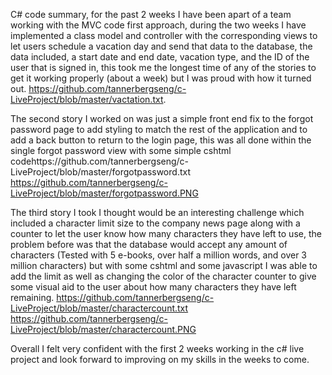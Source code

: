 C# code summary, for the past 2 weeks I have been apart of a team working with the MVC code first approach, during the two weeks I have implemented a class model and controller with the corresponding views to let users schedule a vacation day and send that data to the database, the data included, a start date and end date, vacation type, and the ID of the user that is signed in, this took me the longest time of any of the stories to get it working properly (about a week) but I was proud with how it turned out. https://github.com/tannerbergseng/c-LiveProject/blob/master/vactation.txt. 

The second story I worked on was just a simple front end fix to the forgot password page to add styling to match the rest of the application and to add a back button to return to the login page, this was all done within the single forgot password view with some simple cshtml codehttps://github.com/tannerbergseng/c-LiveProject/blob/master/forgotpassword.txt
https://github.com/tannerbergseng/c-LiveProject/blob/master/forgotpassword.PNG

 The third story I took I thought would be an interesting challenge which included a character limit size to the company news page along with a counter to let the user know how many characters they have left to use, the problem before was that the database would accept any amount of characters (Tested with 5 e-books, over half a million words, and over 3 million characters) but with some cshtml and some javascript I was able to add the limit as well as changing the color of the character counter to give some visual aid to the user about how many characters  they have left remaining.
https://github.com/tannerbergseng/c-LiveProject/blob/master/charactercount.txt
https://github.com/tannerbergseng/c-LiveProject/blob/master/charactercount.PNG

Overall I felt very confident with the first 2 weeks working in the c# live project and look forward to improving on my skills in the weeks to come. 

